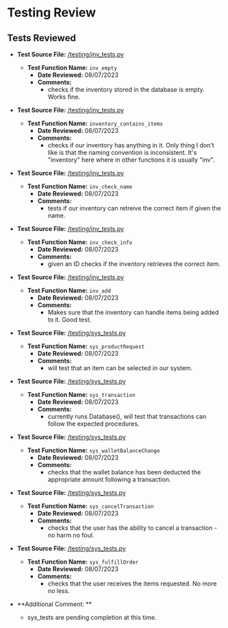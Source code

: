 # Testing Review

## Tests Reviewed

- **Test Source File:** [/testing/inv_tests.py](../../testing/inv_tests.py)
  - **Test Function Name:** `inv_empty`
    - **Date Reviewed:** 08/07/2023
    - **Comments:**
      - checks if the inventory stored in the database is empty. Works fine.

- **Test Source File:** [/testing/inv_tests.py](../../testing/inv_tests.py)
  - **Test Function Name:** `inventory_contains_items`
    - **Date Reviewed:** 08/07/2023
    - **Comments:**
      - checks if our inventory has anything in it. Only thing I don't like is that the naming convention is inconsistent. It's "inventory" here where in other functions it is usually "inv".

- **Test Source File:** [/testing/inv_tests.py](../../testing/inv_tests.py)
  - **Test Function Name:** `inv_check_name`
    - **Date Reviewed:** 08/07/2023
    - **Comments:**
      - tests if our inventory can retreive the correct item if given the name.

- **Test Source File:** [/testing/inv_tests.py](../../testing/inv_tests.py)
  - **Test Function Name:** `inv_check_info`
    - **Date Reviewed:** 08/07/2023
    - **Comments:**
      - given an ID checks if the inventory retrieves the correct item.

- **Test Source File:** [/testing/inv_tests.py](../../testing/inv_tests.py)
  - **Test Function Name:** `inv_add`
    - **Date Reviewed:** 08/07/2023
    - **Comments:**
      - Makes sure that the inventory can handle items being added to it. Good test.

- **Test Source File:** [/testing/sys_tests.py](../../testing/sys_tests.py)
  - **Test Function Name:** `sys_productRequest`
    - **Date Reviewed:** 08/07/2023
    - **Comments:**
      - will test that an item can be selected in our system.

- **Test Source File:** [/testing/sys_tests.py](../../testing/sys_tests.py)
  - **Test Function Name:** `sys_transaction`
    - **Date Reviewed:** 08/07/2023
    - **Comments:**
      - currently runs Database(), will test that transactions can follow the expected procedures.

- **Test Source File:** [/testing/sys_tests.py](../../testing/sys_tests.py)
  - **Test Function Name:** `sys_walletBalanceChange`
    - **Date Reviewed:** 08/07/2023
    - **Comments:**
      - checks that the wallet balance has been deducted the appropriate amount following a transaction.

- **Test Source File:** [/testing/sys_tests.py](../../testing/sys_tests.py)
  - **Test Function Name:** `sys_cancelTransaction`
    - **Date Reviewed:** 08/07/2023
    - **Comments:**
      -  checks that the user has the ability to cancel a transaction - no harm no foul.

- **Test Source File:** [/testing/sys_tests.py](../../testing/sys_tests.py)
  - **Test Function Name:** `sys_fulfillOrder`
    - **Date Reviewed:** 08/07/2023
    - **Comments:**
      - checks that the user receives the items requested. No more no less.

- **Additional Comment: **
	- sys_tests are pending completion at this time.
